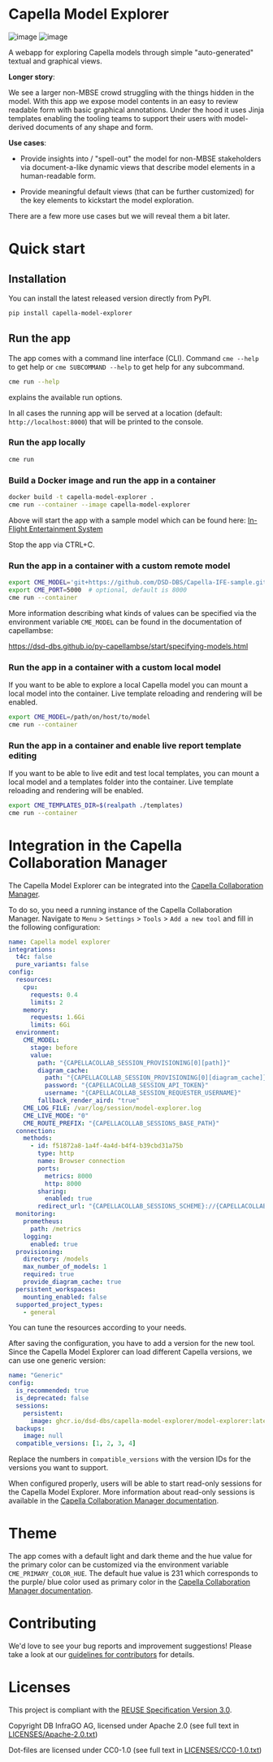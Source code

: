 <!--
 ~ Copyright DB InfraGO AG and contributors
 ~ SPDX-License-Identifier: Apache-2.0
 -->

# Capella Model Explorer

![image](https://github.com/DSD-DBS/capella-model-explorer/actions/workflows/build-test-publish.yml/badge.svg)
![image](https://github.com/DSD-DBS/capella-model-explorer/actions/workflows/lint.yml/badge.svg)

A webapp for exploring Capella models through simple "auto-generated" textual
and graphical views.

**Longer story**:

We see a larger non-MBSE crowd struggling with the things hidden in the model.
With this app we expose model contents in an easy to review readable form with
basic graphical annotations. Under the hood it uses Jinja templates enabling
the tooling teams to support their users with model-derived documents of any
shape and form.

**Use cases**:

- Provide insights into / "spell-out" the model for non-MBSE stakeholders via
  document-a-like dynamic views that describe model elements in a
  human-readable form.

- Provide meaningful default views (that can be further customized) for the key
  elements to kickstart the model exploration.

There are a few more use cases but we will reveal them a bit later.

# Quick start

## Installation

You can install the latest released version directly from PyPI.

```bash
pip install capella-model-explorer
```

## Run the app

The app comes with a command line interface (CLI).
Command `cme --help` to get help or `cme SUBCOMMAND --help` to get help for any
subcommand.

```bash
cme run --help
```

explains the available run options.

In all cases the running app will be served at a location (default:
`http://localhost:8000`) that will be printed to the console.

### Run the app locally

```bash
cme run
```

### Build a Docker image and run the app in a container

```bash
docker build -t capella-model-explorer .
cme run --container --image capella-model-explorer
```

Above will start the app with a sample model which can be found here:
[In-Flight Entertainment System](https://github.com/DSD-DBS/Capella-IFE-sample)

Stop the app via CTRL+C.

### Run the app in a container with a custom remote model

```bash
export CME_MODEL='git+https://github.com/DSD-DBS/Capella-IFE-sample.git'
export CME_PORT=5000  # optional, default is 8000
cme run --container
```

More information describing what kinds of values can be specified via the
environment variable `CME_MODEL` can be found in the documentation of
capellambse:

https://dsd-dbs.github.io/py-capellambse/start/specifying-models.html

### Run the app in a container with a custom local model

If you want to be able to explore a local Capella model you can mount a local
model into the container. Live template reloading and rendering will be
enabled.

```bash
export CME_MODEL=/path/on/host/to/model
cme run --container
```

### Run the app in a container and enable live report template editing

If you want to be able to live edit and test local templates, you can mount a
local model and a templates folder into the container. Live template reloading
and rendering will be enabled.

```bash
export CME_TEMPLATES_DIR=$(realpath ./templates)
cme run --container
```

# Integration in the Capella Collaboration Manager

The Capella Model Explorer can be integrated into the
[Capella Collaboration Manager](https://github.com/DSD-DBS/capella-collab-manager).

To do so, you need a running instance of the Capella Collaboration Manager.
Navigate to `Menu` > `Settings` > `Tools` > `Add a new tool` and fill in the
following configuration:

```yaml
name: Capella model explorer
integrations:
  t4c: false
  pure_variants: false
config:
  resources:
    cpu:
      requests: 0.4
      limits: 2
    memory:
      requests: 1.6Gi
      limits: 6Gi
  environment:
    CME_MODEL:
      stage: before
      value:
        path: "{CAPELLACOLLAB_SESSION_PROVISIONING[0][path]}"
        diagram_cache:
          path: "{CAPELLACOLLAB_SESSION_PROVISIONING[0][diagram_cache]}"
          password: "{CAPELLACOLLAB_SESSION_API_TOKEN}"
          username: "{CAPELLACOLLAB_SESSION_REQUESTER_USERNAME}"
        fallback_render_aird: "true"
    CME_LOG_FILE: /var/log/session/model-explorer.log
    CME_LIVE_MODE: "0"
    CME_ROUTE_PREFIX: "{CAPELLACOLLAB_SESSIONS_BASE_PATH}"
  connection:
    methods:
      - id: f51872a8-1a4f-4a4d-b4f4-b39cbd31a75b
        type: http
        name: Browser connection
        ports:
          metrics: 8000
          http: 8000
        sharing:
          enabled: true
        redirect_url: "{CAPELLACOLLAB_SESSIONS_SCHEME}://{CAPELLACOLLAB_SESSIONS_HOST}:{CAPELLACOLLAB_SESSIONS_PORT}{CAPELLACOLLAB_SESSIONS_BASE_PATH}/"
  monitoring:
    prometheus:
      path: /metrics
    logging:
      enabled: true
  provisioning:
    directory: /models
    max_number_of_models: 1
    required: true
    provide_diagram_cache: true
  persistent_workspaces:
    mounting_enabled: false
  supported_project_types:
    - general
```

You can tune the resources according to your needs.

After saving the configuration, you have to add a version for the new tool.
Since the Capella Model Explorer can load different Capella versions, we can
use one generic version:

```yaml
name: "Generic"
config:
  is_recommended: true
  is_deprecated: false
  sessions:
    persistent:
      image: ghcr.io/dsd-dbs/capella-model-explorer/model-explorer:latest
  backups:
    image: null
  compatible_versions: [1, 2, 3, 4]
```

Replace the numbers in `compatible_versions` with the version IDs for the
versions you want to support.

When configured properly, users will be able to start read-only sessions for
the Capella Model Explorer. More information about read-only sessions is
available in the
[Capella Collaboration Manager documentation](https://dsd-dbs.github.io/capella-collab-manager/user/sessions/types/read-only/).

# Theme

The app comes with a default light and dark theme and the hue value for the
primary color can be customized via the environment variable
`CME_PRIMARY_COLOR_HUE`. The default hue value is 231 which corresponds to the
purple/ blue color used as primary color in the
[Capella Collaboration Manager documentation](https://dsd-dbs.github.io/capella-collab-manager).

# Contributing

We'd love to see your bug reports and improvement suggestions! Please take a
look at our [guidelines for contributors](CONTRIBUTING.md) for details.

# Licenses

This project is compliant with the
[REUSE Specification Version 3.0](https://git.fsfe.org/reuse/docs/src/commit/d173a27231a36e1a2a3af07421f5e557ae0fec46/spec.md).

Copyright DB InfraGO AG, licensed under Apache 2.0 (see full text in
[LICENSES/Apache-2.0.txt](LICENSES/Apache-2.0.txt))

Dot-files are licensed under CC0-1.0 (see full text in
[LICENSES/CC0-1.0.txt](LICENSES/CC0-1.0.txt))
